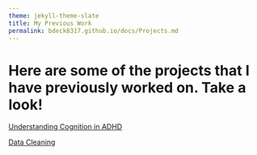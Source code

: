 ```yaml
---
theme: jekyll-theme-slate
title: My Previous Work
permalink: bdeck8317.github.io/docs/Projects.md
---
```


# Here are some of the projects that I have previously worked on. Take a look!

[Understanding Cognition in ADHD](https://github.com/CogNewLAB/ADHD_200)

[Data Cleaning](Cest_MEP_analysis.Rmd)
